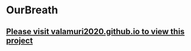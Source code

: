# OurBreath

<a href = "https://valamuri2020.github.io/" target = "_blank" ><h2>Please visit valamuri2020.github.io to view this project</h2></a>
